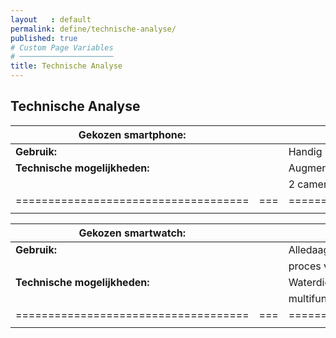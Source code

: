 ```yaml
---
layout   : default
permalink: define/technische-analyse/
published: true
# Custom Page Variables
# ─────────────────────
title: Technische Analyse
---
```


Technische Analyse
------------------

**Gekozen smartphone:**             |   |   Iphone X                                     |
------------------------------------|---|------------------------------------------------|
**Gebruik:**			            |   |Handig in gebruik, alledaags gebruik, muziek    |
**Technische mogelijkheden:**	    |   |Augmented Reality, volumeknoppen,               |
					                |   |2 camera’s, vergrendelknop                      |
====================================|===|================================================|
                                    |   |                                                |


**Gekozen smartwatch:**             |   |   Apple watch series 3                         |
------------------------------------|---|------------------------------------------------|
**Gebruik:**			            |   |Alledaags gebruik, sport, vergemakkelijkt het   |
                                    |   |proces voor notificaties te controleren         |
**Technische mogelijkheden:**	    |   |Waterdicht, vergrendelknop,                     |
					                |   |multifunctionele knop, hartslagmonitor, bellen  |
====================================|===|================================================|
                                    |   |                                                |